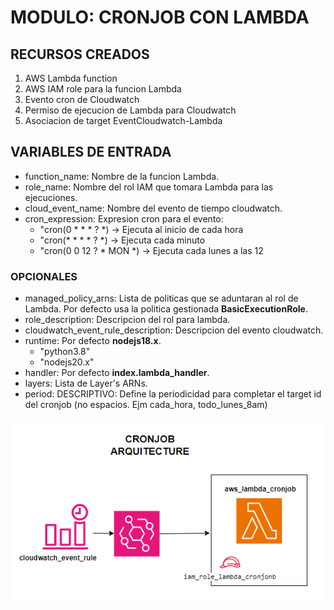 # MODULO: CRONJOB CON LAMBDA

## RECURSOS CREADOS
1. AWS Lambda function
2. AWS IAM role para la funcion Lambda
3. Evento cron de Cloudwatch
4. Permiso de ejecucion de Lambda para Cloudwatch
5. Asociacion de target EventCloudwatch-Lambda

## VARIABLES DE ENTRADA
- function_name: Nombre de la funcion Lambda.
- role_name: Nombre del rol IAM que tomara Lambda para las ejecuciones.
- cloud_event_name: Nombre del evento de tiempo cloudwatch.
- cron_expression: Expresion cron para el evento:
    - "cron(0 * * * ? *)  ->  Ejecuta al inicio de cada hora
    - "cron(* * * * ? *)  ->  Ejecuta cada minuto
    - "cron(0 0 12 ? * MON *)  ->  Ejecuta cada lunes a las 12
### OPCIONALES
- managed_policy_arns: Lista de politicas que se aduntaran al rol de Lambda. Por defecto usa la politica gestionada **BasicExecutionRole**.
- role_description: Descripcion del rol para lambda.
- cloudwatch_event_rule_description: Descripcion del evento cloudwatch.
- runtime: Por defecto **nodejs18.x**.
    - "python3.8"
    - "nodejs20.x"
- handler: Por defecto **index.lambda_handler**.
- layers: Lista de Layer's ARNs.
- period: DESCRIPTIVO: Define la periodicidad para completar el target id del cronjob (no espacios. Ejm cada_hora, todo_lunes_8am)


![alt text](image.png)